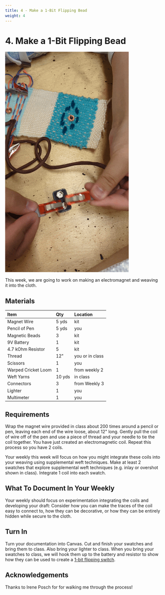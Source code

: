 ```yaml
---
title: 4 - Make a 1-Bit Flipping Bead
weight: 4
---
```

# 4. Make a 1-Bit Flipping Bead

![gif of a flip bead created in Fall 2023](static/images/one-bit.gif)


This week, we are going to work on making an electromagnet and weaving it into the cloth. 

## Materials
| Item | Qty  | Location
| :--- | :--- | :-- |
| Magnet Wire | 5 yds | kit
| Pencil of Pen | 5 yds | you
| Magnetic Beads | 3 | kit
| 9V Battery | 1 | kit
| 4.7 kOhm Resistor | 5 | kit
| Thread | 12" | you or in class
| Scissors | 1 | you
| Warped Cricket Loom | 1 | from weekly 2
| Weft Yarns | 10 yds | in class
| Connectors | 3 | from Weekly 3
| Lighter | 1 | you
| Multimeter | 1 | you

## Requirements
Wrap the magnet wire provided in class about 200 times around a pencil or pen, leaving each end of the wire loose, about 12" long. Gently pull the coil of wire off of the pen and use a piece of thread and your needle to tie the coil together.  You have just created an electromagnetic coil. Repeat this process so you have 2 coils. 

Your weekly this week will focus on how you might integrate these coils into your weaving using supplemental weft techniques. Make at least 2 swatches that explore supplemental weft techniques (e.g. inlay or overshot shown in class). Integrate 1 coil into each swatch. 

## What To Document In Your Weekly
Your weekly should focus on experimentation integrating the coils and developing your draft: Consider how you can make the traces of the coil easy to connect to, how they can be decorative, or how they can be entirely hidden while secure to the cloth. 

## Turn In
Turn your documentation into Canvas. Cut and finish your swatches and bring them to class. Also bring your lighter to class. When you bring your swatches to class, we will hook them up to the battery and resistor to show how they can be used to create a [1-bit flipping switch](https://ireneposch.net/1-bit-textile/). 

## Acknowledgements

Thanks to Irene Posch for for walking me through the process!


